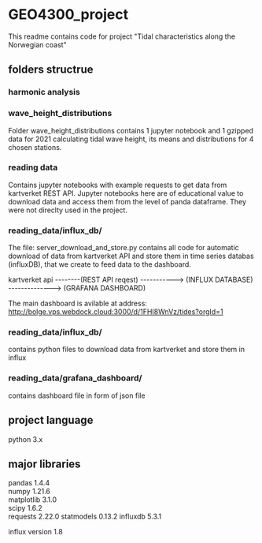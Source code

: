 # GEO4300_project
This readme contains code for project "Tidal characteristics along the Norwegian coast"  
## folders structrue ##
### harmonic analysis ###  
### wave_height_distributions ###  
Folder wave_height_distributions contains 1 jupyter notebook and 1 gzipped data for 2021 calculating tidal wave height, its means and distributions for 4 chosen stations.
### reading data ###
Contains jupyter notebooks with example requests to get data from kartverket REST API.
Jupyter notebooks here are of educational value to download data and access them from the level of panda dataframe.
They were not direclty used in the project.
### reading_data/influx_db/ ###
The file: server_download_and_store.py contains all code for automatic download of data from kartverket API and store them in time series databas (influxDB), that we create to feed data to the dashboard.

kartverket api --------(REST API reqest) -----------> (INFLUX DATABASE) --------------> (GRAFANA DASHBOARD)

The main dashboard is avilable at address: 
http://bolge.vps.webdock.cloud:3000/d/1FHI8WnVz/tides?orgId=1
### reading_data/influx_db/ ###
contains python files to download data from kartverket and store them in influx
### reading_data/grafana_dashboard/ ###
contains dashboard file in form of json file


## project language ##
python 3.x
## major libraries ##
pandas 1.4.4  
numpy 1.21.6  
matplotlib 3.1.0  
scipy 1.6.2  
requests 2.22.0 
statmodels 0.13.2
influxdb 5.3.1  

influx version 1.8


